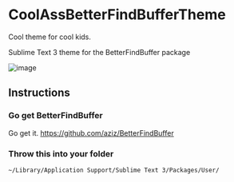# CoolAssBetterFindBufferTheme

Cool theme for cool kids.

Sublime Text 3 theme for the BetterFindBuffer package

![image](https://cloud.githubusercontent.com/assets/238022/10679956/d071962e-78e9-11e5-8c13-d5f8371a1e7b.png)

## Instructions

### Go get BetterFindBuffer

Go get it. https://github.com/aziz/BetterFindBuffer


### Throw this into your folder

```
~/Library/Application Support/Sublime Text 3/Packages/User/
```
